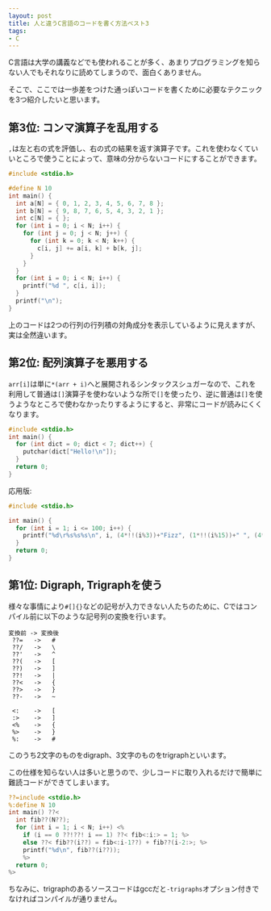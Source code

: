 ```yaml
---
layout: post
title: 人と違うC言語のコードを書く方法ベスト3
tags:
- C
---
```

C言語は大学の講義などでも使われることが多く、あまりプログラミングを知らない人でもそれなりに読めてしまうので、面白くありません。

そこで、ここでは一歩差をつけた通っぽいコードを書くために必要なテクニックを3つ紹介したいと思います。


## 第3位: コンマ演算子を乱用する
`,`は左と右の式を評価し、右の式の結果を返す演算子です。これを使わなくていいところで使うことによって、意味の分からないコードにすることができます。

``` c
#include <stdio.h>

#define N 10
int main() {
  int a[N] = { 0, 1, 2, 3, 4, 5, 6, 7, 8 };
  int b[N] = { 9, 8, 7, 6, 5, 4, 3, 2, 1 };
  int c[N] = { };
  for (int i = 0; i < N; i++) {
    for (int j = 0; j < N; j++) {
      for (int k = 0; k < N; k++) {
        c[i, j] += a[i, k] + b[k, j];
      }
    }
  }
  for (int i = 0; i < N; i++) {
    printf("%d ", c[i, i]);
  }
  printf("\n");
}
```

上のコードは2つの行列の行列積の対角成分を表示しているように見えますが、実は全然違います。


## 第2位: 配列演算子を悪用する
`arr[i]`は単に`*(arr + i)`へと展開されるシンタックスシュガーなので、これを利用して普通は`[]`演算子を使わないような所で`[]`を使ったり、逆に普通は`[]`を使うようなところで使わなかったりするようにすると、非常にコードが読みにくくなります。

``` c
#include <stdio.h>
int main() {
  for (int dict = 0; dict < 7; dict++) {
    putchar(dict["Hello!\n"]);
  }
  return 0;
}
```

応用版:

``` c
#include <stdio.h>

int main() {
  for (int i = 1; i <= 100; i++) {
    printf("%d\r%s%s%s\n", i, (4*!!(i%3))+"Fizz", (1*!!(i%15))+" ", (4*!!(i%5))+"Buzz");
  }
  return 0;
}
```

## 第1位: Digraph, Trigraphを使う
様々な事情により`#[]{}`などの記号が入力できない人たちのために、Cではコンパイル前に以下のような記号列の変換を行います。

```
変換前 -> 変換後
 ??=   ->   #
 ??/   ->   \
 ??'   ->   ^
 ??(   ->   [
 ??)   ->   ]
 ??!   ->   |
 ??<   ->   {
 ??>   ->   }
 ??-   ->   ~

 <:    ->   [
 :>    ->   ]
 <%    ->   {
 %>    ->   }
 %:    ->   #
```

このうち2文字のものをdigraph、3文字のものをtrigraphといいます。

この仕様を知らない人は多いと思うので、少しコードに取り入れるだけで簡単に難読コードができてしまいます。

``` c
??=include <stdio.h>
%:define N 10
int main() ??<
  int fib??(N??);
  for (int i = 1; i < N; i++) <%
    if (i == 0 ??!??! i == 1) ??< fib<:i:> = 1; %>
    else ??< fib??(i??) = fib<:i-1??) + fib??(i-2:>; %>
    printf("%d\n", fib??(i??));
    %>
  return 0;
%>
```

ちなみに、trigraphのあるソースコードはgccだと`-trigraphs`オプション付きでなければコンパイルが通りません。
